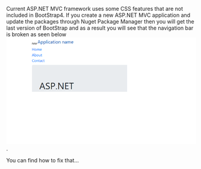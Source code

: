 Current ASP.NET MVC framework uses some CSS features that are not included in BootStrap4. If you create a new ASP.NET MVC application 
and update the packages through Nuget Package Manager then you will get the last version of BootStrap and as a result you will see
that the navigation bar is broken as seen below ![image of the navigation bar after update](https://github.com/kilicars/ASP.NET-MVC/blob/master/BootStrap4/after.png). 

You can find how to fix that...
